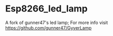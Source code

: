 # Esp8266_led_lamp
A fork of gunner47's led lamp;  For more info visit https://github.com/gunner47/GyverLamp
